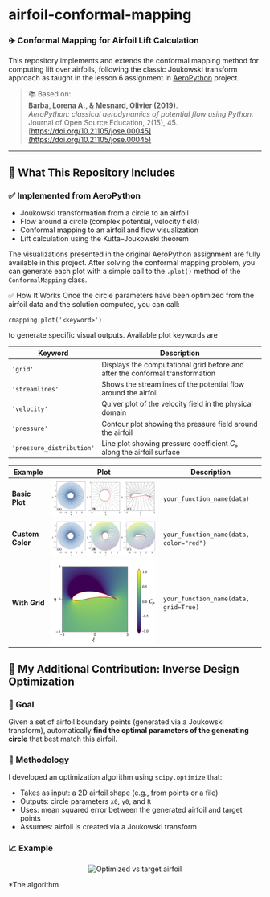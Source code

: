 # airfoil-conformal-mapping

### ✈️ Conformal Mapping for Airfoil Lift Calculation

This repository implements and extends the conformal mapping method for computing lift over airfoils, following the classic Joukowski transform approach as taught in the lesson 6 assignment in [AeroPython](https://github.com/barbagroup/AeroPython) project.

> 📚 Based on:  
> **Barba, Lorena A., & Mesnard, Olivier (2019)**.  
> *AeroPython: classical aerodynamics of potential flow using Python.*  
> Journal of Open Source Education, 2(15), 45.  
> [https://doi.org/10.21105/jose.00045](https://doi.org/10.21105/jose.00045)

---

## 🔧 What This Repository Includes

### ✅ Implemented from AeroPython
- Joukowski transformation from a circle to an airfoil
- Flow around a circle (complex potential, velocity field)
- Conformal mapping to an airfoil and flow visualization
- Lift calculation using the Kutta–Joukowski theorem

The visualizations presented in the original AeroPython assignment are fully available in this project. After solving the conformal mapping problem, you can generate each plot with a simple call to the `.plot()` method of the `ConformalMapping` class.

✅ How It Works
Once the circle parameters have been optimized from the airfoil data and the solution computed, you can call:
```
cmapping.plot('<keyword>')
```
to generate specific visual outputs. Available plot keywords are 

| Keyword                | Description                                                                 |
|------------------------|-----------------------------------------------------------------------------|
| `'grid'`               | Displays the computational grid before and after the conformal transformation |
| `'streamlines'`        | Shows the streamlines of the potential flow around the airfoil               |
| `'velocity'`           | Quiver plot of the velocity field in the physical domain                     |
| `'pressure'`           | Contour plot showing the pressure field around the airfoil                   |
| `'pressure_distribution'` | Line plot showing pressure coefficient *Cₚ* along the airfoil surface        |

| Example | Plot | Description |
|--------|------|-------------|
| **Basic Plot** | ![Basic Plot](Plots/Figure_Velocity.png) | `your_function_name(data)` |
| **Custom Color** | ![Custom Color](Plots/Figure_Potential.png) | `your_function_name(data, color="red")` |
| **With Grid** | ![Grid Plot](Plots/PressurePlot.png) | `your_function_name(data, grid=True)` |

## 🌟 My Additional Contribution: Inverse Design Optimization

### 🎯 Goal

Given a set of airfoil boundary points (generated via a Joukowski transform), automatically **find the optimal parameters of the generating circle** that best match this airfoil.

### 🧠 Methodology

I developed an optimization algorithm using `scipy.optimize` that:

- Takes as input: a 2D airfoil shape (e.g., from points or a file)
- Outputs: circle parameters `x0`, `y0`, and `R`
- Uses: mean squared error between the generated airfoil and target points
- Assumes: airfoil is created via a Joukowski transform

### 📈 Example

<p align="center">
  <img src="figures/optimized_fit_vs_target.png" alt="Optimized vs target airfoil" width="600"/>
</p>

*The algorithm
